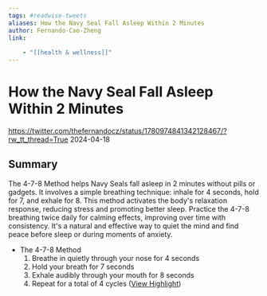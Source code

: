 ```yaml
---
tags: #readwise-tweets
aliases: How the Navy Seal Fall Asleep Within 2 Minutes
author: Fernando-Cao-Zheng
link:
 
    - "[[health & wellness]]"
---
```

# How the Navy Seal Fall Asleep Within 2 Minutes

https://twitter.com/thefernandocz/status/1780974841342128467/?rw_tt_thread=True
2024-04-18
## Summary
The 4-7-8 Method helps Navy Seals fall asleep in 2 minutes without pills or gadgets. It involves a simple breathing technique: inhale for 4 seconds, hold for 7, and exhale for 8. This method activates the body's relaxation response, reducing stress and promoting better sleep. Practice the 4-7-8 breathing twice daily for calming effects, improving over time with consistency. It's a natural and effective way to quiet the mind and find peace before sleep or during moments of anxiety.

- The 4-7-8 Method
  1. Breathe in quietly through your nose for 4 seconds 
  2. Hold your breath for 7 seconds 
  3. Exhale audibly through your mouth for 8 seconds 
  4. Repeat for a total of 4 cycles ([View Highlight](https://read.readwise.io/read/01hwwv7x0hs6aqmat70rftbqcs))
